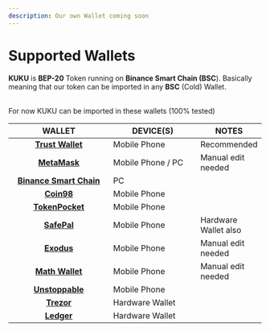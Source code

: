 ```yaml
---
description: Our own Wallet coming soon
---
```


# Supported Wallets

**KUKU** is **BEP-20** Token running on **Binance Smart Chain (BSC**). Basically meaning that our token can be imported in any **BSC** (Cold) Wallet.

\
For now KUKU can be imported in these wallets (100% tested)

<table><thead><tr><th width="209" align="center">WALLET</th><th width="180">DEVICE(S)</th><th>NOTES</th></tr></thead><tbody><tr><td align="center"><a href="https://trustwallet.com/"><strong>Trust Wallet</strong></a></td><td>Mobile Phone</td><td>Recommended </td></tr><tr><td align="center"><a href="https://metamask.io/"><strong>MetaMask</strong></a></td><td>Mobile Phone / PC</td><td>Manual edit needed</td></tr><tr><td align="center"><a href="https://academy.binance.com/en/articles/how-to-use-binance-chain-wallet"><strong>Binance Smart Chain</strong></a></td><td>PC</td><td></td></tr><tr><td align="center"><a href="https://coin98.com/"><strong>Coin98</strong></a></td><td>Mobile Phone</td><td></td></tr><tr><td align="center"><a href="https://www.tokenpocket.pro/en"><strong>TokenPocket</strong></a></td><td>Mobile Phone</td><td></td></tr><tr><td align="center"><a href="https://safepal.io/"><strong>SafePal</strong></a></td><td>Mobile Phone</td><td>Hardware Wallet also</td></tr><tr><td align="center"><a href="https://www.exodus.com/"><strong>Exodus</strong></a></td><td>Mobile Phone</td><td>Manual edit needed</td></tr><tr><td align="center"><a href="https://mathwallet.org/en-us/"><strong>Math Wallet</strong></a></td><td>Mobile Phone</td><td>Manual edit needed</td></tr><tr><td align="center"><a href="https://unstoppable.money/"><strong>Unstoppable</strong></a></td><td>Mobile Phone</td><td></td></tr><tr><td align="center"><a href="https://trezor.io/"><strong>Trezor</strong></a></td><td>Hardware Wallet</td><td></td></tr><tr><td align="center"><a href="https://www.ledger.com/"><strong>Ledger</strong></a></td><td>Hardware Wallet</td><td></td></tr></tbody></table>
